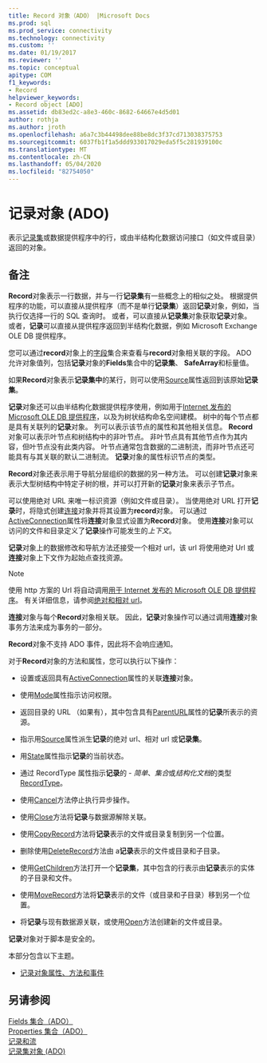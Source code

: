 ```yaml
---
title: Record 对象（ADO） |Microsoft Docs
ms.prod: sql
ms.prod_service: connectivity
ms.technology: connectivity
ms.custom: ''
ms.date: 01/19/2017
ms.reviewer: ''
ms.topic: conceptual
apitype: COM
f1_keywords:
- Record
helpviewer_keywords:
- Record object [ADO]
ms.assetid: db83ed2c-a8e3-460c-8682-64667e4d5d01
author: rothja
ms.author: jroth
ms.openlocfilehash: a6a7c3b44498dee88be8dc3f37cd713038375753
ms.sourcegitcommit: 6037fb1f1a5ddd933017029eda5f5c281939100c
ms.translationtype: MT
ms.contentlocale: zh-CN
ms.lasthandoff: 05/04/2020
ms.locfileid: "82754050"
---
```

# <a name="record-object-ado"></a>记录对象 (ADO)
表示[记录集](../../../ado/reference/ado-api/recordset-object-ado.md)或数据提供程序中的行，或由半结构化数据访问接口（如文件或目录）返回的对象。  
  
## <a name="remarks"></a>备注  
 **Record**对象表示一行数据，并与一行**记录集**有一些概念上的相似之处。 根据提供程序的功能，可以直接从提供程序（而不是单行**记录集**）返回**记录**对象，例如，当执行仅选择一行的 SQL 查询时。 或者，可以直接从**记录集**对象获取**记录**对象。 或者，**记录**可以直接从提供程序返回到半结构化数据，例如 Microsoft Exchange OLE DB 提供程序。  
  
 您可以通过**record**对象上的[字段](../../../ado/reference/ado-api/fields-collection-ado.md)集合来查看与**record**对象相关联的字段。 ADO 允许对象值列，包括**记录**对象的**Fields**集合中的**记录集**、 **SafeArray**和标量值。  
  
 如果**Record**对象表示**记录集中**的某行，则可以使用[Source](../../../ado/reference/ado-api/source-property-ado-record.md)属性返回到该原始**记录集**。  
  
 **记录**对象还可以由半结构化数据提供程序使用，例如用于[Internet 发布的 Microsoft OLE DB 提供程序](../../../ado/guide/appendixes/microsoft-ole-db-provider-for-internet-publishing.md)，以及为树状结构命名空间建模。 树中的每个节点都是具有关联列的**记录**对象。 列可以表示该节点的属性和其他相关信息。 **Record**对象可以表示叶节点和树结构中的非叶节点。 非叶节点具有其他节点作为其内容，但叶节点没有此类内容。 叶节点通常包含数据的二进制流，而非叶节点还可能具有与其关联的默认二进制流。 **记录**对象的属性标识节点的类型。  
  
 **Record**对象还表示用于导航分层组织的数据的另一种方法。 可以创建**记录**对象来表示大型树结构中特定子树的根，并可以打开新的**记录**对象来表示子节点。  
  
 可以使用绝对 URL 来唯一标识资源（例如文件或目录）。 当使用绝对 URL 打开**记录**时，将隐式创建[连接](../../../ado/reference/ado-api/connection-object-ado.md)对象并将其设置为**record**对象。 可以通过[ActiveConnection](../../../ado/reference/ado-api/activeconnection-property-ado.md)属性将**连接**对象显式设置为**Record**对象。 使用**连接**对象可以访问的文件和目录定义了**记录**操作可能发生的*上下文*。  
  
 **记录**对象上的数据修改和导航方法还接受一个相对 url，该 url 将使用绝对 Url 或**连接**对象上下文作为起始点查找资源。  
  
> [!NOTE]
>  使用 http 方案的 Url 将自动调用[用于 Internet 发布的 Microsoft OLE DB 提供程序](../../../ado/guide/appendixes/microsoft-ole-db-provider-for-internet-publishing.md)。 有关详细信息，请参阅[绝对和相对 url](../../../ado/guide/data/absolute-and-relative-urls.md)。  
  
 **连接**对象与每个**Record**对象相关联。 因此，**记录**对象操作可以通过调用**连接**对象事务方法来成为事务的一部分。  
  
 **Record**对象不支持 ADO 事件，因此将不会响应通知。  
  
 对于**Record**对象的方法和属性，您可以执行以下操作：  
  
-   设置或返回具有[ActiveConnection](../../../ado/reference/ado-api/activeconnection-property-ado.md)属性的关联**连接**对象。  
  
-   使用[Mode](../../../ado/reference/ado-api/mode-property-ado.md)属性指示访问权限。  
  
-   返回目录的 URL （如果有），其中包含具有[ParentURL](../../../ado/reference/ado-api/parenturl-property-ado.md)属性的**记录**所表示的资源。  
  
-   指示用[Source](../../../ado/reference/ado-api/source-property-ado-record.md)属性派生**记录**的绝对 url、相对 url 或**记录集**。  
  
-   用[State](../../../ado/reference/ado-api/state-property-ado.md)属性指示**记录**的当前状态。  
  
-   通过 RecordType 属性指示**记录**的  -  *简单*、*集合*或*结构化文档*的类型[RecordType](../../../ado/reference/ado-api/recordtype-property-ado.md)。  
  
-   使用[Cancel](../../../ado/reference/ado-api/cancel-method-ado.md)方法停止执行异步操作。  
  
-   使用[Close](../../../ado/reference/ado-api/close-method-ado.md)方法将**记录**与数据源解除关联。  
  
-   使用[CopyRecord](../../../ado/reference/ado-api/copyrecord-method-ado.md)方法将**记录**表示的文件或目录复制到另一个位置。  
  
-   删除使用[DeleteRecord](../../../ado/reference/ado-api/deleterecord-method-ado.md)方法由 a**记录**表示的文件或目录和子目录。  
  
-   使用[GetChildren](../../../ado/reference/ado-api/getchildren-method-ado.md)方法打开一个**记录集**，其中包含的行表示由**记录**表示的实体的子目录和文件。  
  
-   使用[MoveRecord](../../../ado/reference/ado-api/moverecord-method-ado.md)方法将**记录**表示的文件（或目录和子目录）移到另一个位置。  
  
-   将**记录**与现有数据源关联，或使用[Open](../../../ado/reference/ado-api/open-method-ado-record.md)方法创建新的文件或目录。  
  
 **记录**对象对于脚本是安全的。  
  
 本部分包含以下主题。  
  
-   [记录对象属性、方法和事件](../../../ado/reference/ado-api/record-object-properties-methods-and-events.md)  
  
## <a name="see-also"></a>另请参阅  
 [Fields 集合（ADO）](../../../ado/reference/ado-api/fields-collection-ado.md)   
 [Properties 集合（ADO）](../../../ado/reference/ado-api/properties-collection-ado.md)   
 [记录和流](../../../ado/guide/data/records-and-streams.md)   
 [记录集对象 (ADO)](../../../ado/reference/ado-api/recordset-object-ado.md)
